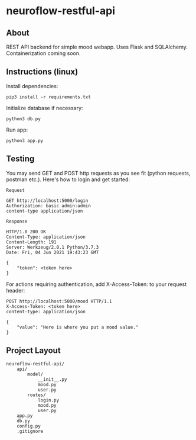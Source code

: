 # neuroflow-restful-api

## About
REST API backend for simple mood webapp. Uses Flask and SQLAlchemy. Containerization coming soon.

## Instructions (linux)
Install dependencies:
```
pip3 install -r requirements.txt
```
Initialize database if necessary:
```
python3 db.py
```
Run app:
```
python3 app.py
```

## Testing
You may send GET and POST http requests as you see fit (python requests, postman etc.). Here's how to login and get started:

```
Request

GET http://localhost:5000/login
Authorization: basic admin:admin
content-type application/json

Response

HTTP/1.0 200 OK
Content-Type: application/json
Content-Length: 191
Server: Werkzeug/2.0.1 Python/3.7.3
Date: Fri, 04 Jun 2021 19:43:23 GMT

{
    "token": <token here>
}
```

For actions requiring authentication, add X-Access-Token: <token> to your request header:
```
POST http://localhost:5000/mood HTTP/1.1
X-Access-Token: <token here>
content-type: application/json

{
    "value": "Here is where you put a mood value."
}
```

## Project Layout

```
neuroflow-restful-api/
    api/
        model/
            __init__.py
            mood.py
            user.py
        routes/
            login.py
            mood.py
            user.py
    app.py
    db.py
    config.py
    .gitignore
```


